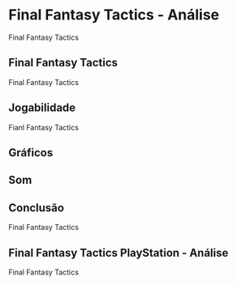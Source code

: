 ---
---

# Final Fantasy Tactics - Análise

Final Fantasy Tactics

## Final Fantasy Tactics

Final Fantasy Tactics

## Jogabilidade

Fianl Fantasy Tactics

## Gráficos


## Som

## Conclusão

Final Fantasy Tactics

## Final Fantasy Tactics PlayStation - Análise

Final Fantasy Tactics

